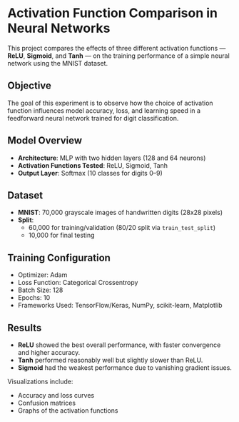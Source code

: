 # Activation Function Comparison in Neural Networks

This project compares the effects of three different activation functions — **ReLU**, **Sigmoid**, and **Tanh** — on the training performance of a simple neural network using the MNIST dataset.

## Objective

The goal of this experiment is to observe how the choice of activation function influences model accuracy, loss, and learning speed in a feedforward neural network trained for digit classification.

## Model Overview

- **Architecture**: MLP with two hidden layers (128 and 64 neurons)
- **Activation Functions Tested**: ReLU, Sigmoid, Tanh
- **Output Layer**: Softmax (10 classes for digits 0–9)

## Dataset

- **MNIST**: 70,000 grayscale images of handwritten digits (28x28 pixels)
- **Split**:
  - 60,000 for training/validation (80/20 split via `train_test_split`)
  - 10,000 for final testing

## Training Configuration

- Optimizer: Adam  
- Loss Function: Categorical Crossentropy  
- Batch Size: 128  
- Epochs: 10  
- Frameworks Used: TensorFlow/Keras, NumPy, scikit-learn, Matplotlib

## Results

- **ReLU** showed the best overall performance, with faster convergence and higher accuracy.
- **Tanh** performed reasonably well but slightly slower than ReLU.
- **Sigmoid** had the weakest performance due to vanishing gradient issues.

Visualizations include:
- Accuracy and loss curves
- Confusion matrices
- Graphs of the activation functions



